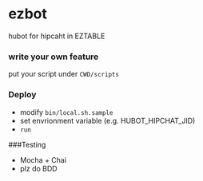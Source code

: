 ezbot
=====

hubot for hipcaht in EZTABLE

### write your own feature

put your script under `CWD/scripts`

### Deploy

* modify `bin/local.sh.sample`
* set envrionment variable (e.g. HUBOT_HIPCHAT_JID)
* `run`

###Testing

* Mocha + Chai 
* plz do BDD 
